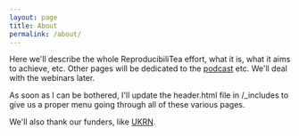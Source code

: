 ```yaml
---
layout: page
title: About
permalink: /about/
---
```


Here we'll describe the whole ReproducibiliTea effort, what it is, what it aims to achieve, etc. Other pages will be dedicated to the [podcast](./podcast/) etc. We'll deal with the webinars later.

As soon as I can be bothered, I'll update the header.html file in /_includes to give us a proper menu going through all of these various pages. 

We'll also thank our funders, like [UKRN](https://ukrn.org/).

